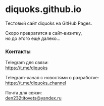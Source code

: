 # diquoks.github.io

Тестовый сайт diquoks на GitHub Pages.

Скоро превратится в сайт-визитку,\
но до этого ещё далеко...

### Контакты

Telegram для связи:\
https://t.me/diquoks

Telegram-канал с новостями о разработке:\
https://t.me/diquoks_channel

Почта для связи:\
den232titovets@yandex.ru